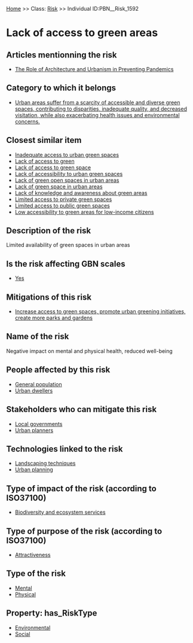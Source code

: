 [Home](https://github.com/mm80843/T3.5/blob/pages/index.md) >> Class: [Risk](https://github.com/mm80843/T3.5/tree/main/docs/Risk/index.md) >> Individual ID:PBN__Risk_1592 

# __Lack of access to green areas__

## Articles mentionning the risk

* [The Role of Architecture and Urbanism in Preventing Pandemics](https://github.com/mm80843/T3.5/blob/pages/Article/PBN__Article_140.md)

## Category to which it belongs

* [Urban areas suffer from a scarcity of accessible and diverse green spaces, contributing to disparities, inadequate quality, and decreased visitation, while also exacerbating health issues and environmental concerns.](https://github.com/mm80843/T3.5/blob/pages/PBNCategory/PBN__PBNCategory_81.md)

## Closest similar item

* [Inadequate access to urban green spaces](https://github.com/mm80843/T3.5/blob/pages/Risk/PBN__Risk_2263.md)
* [Lack of access to green](https://github.com/mm80843/T3.5/blob/pages/Risk/PBN__Risk_1804.md)
* [Lack of access to green space](https://github.com/mm80843/T3.5/blob/pages/Risk/PBN__Risk_3328.md)
* [Lack of accessibility to urban green spaces](https://github.com/mm80843/T3.5/blob/pages/Risk/PBN__Risk_944.md)
* [Lack of green open spaces in urban areas](https://github.com/mm80843/T3.5/blob/pages/Risk/PBN__Risk_522.md)
* [Lack of green space in urban areas](https://github.com/mm80843/T3.5/blob/pages/Risk/PBN__Risk_1040.md)
* [Lack of knowledge and awareness about green areas](https://github.com/mm80843/T3.5/blob/pages/Risk/PBN__Risk_693.md)
* [Limited access to private green spaces](https://github.com/mm80843/T3.5/blob/pages/Risk/PBN__Risk_325.md)
* [Limited access to public green spaces](https://github.com/mm80843/T3.5/blob/pages/Risk/PBN__Risk_141.md)
* [Low accessibility to green areas for low-income citizens](https://github.com/mm80843/T3.5/blob/pages/Risk/PBN__Risk_1946.md)

## Description of the risk

Limited availability of green spaces in urban areas

## Is the risk affecting GBN scales

* [Yes](https://github.com/mm80843/T3.5/blob/pages/ISO/PBN__ISO_Scale_1.md)

## Mitigations of this risk

* [Increase access to green spaces, promote urban greening initiatives, create more parks and gardens](https://github.com/mm80843/T3.5/blob/pages/Mitigation/PBN__Mitigation_2138.md)

## Name of the risk

Negative impact on mental and physical health, reduced well-being

## People affected by this risk

* [General population](https://github.com/mm80843/T3.5/blob/pages/Stakeholder/PBN__Stakeholder_9.md)
* [Urban dwellers](https://github.com/mm80843/T3.5/blob/pages/Stakeholder/PBN__Stakeholder_26.md)

## Stakeholders who can mitigate this risk

* [Local governments](https://github.com/mm80843/T3.5/blob/pages/Stakeholder/PBN__Stakeholder_125.md)
* [Urban planners](https://github.com/mm80843/T3.5/blob/pages/Stakeholder/PBN__Stakeholder_566.md)

## Technologies linked to the risk

* [Landscaping techniques](https://github.com/mm80843/T3.5/blob/pages/Technology/PBN__Technology_920.md)
* [Urban planning](https://github.com/mm80843/T3.5/blob/pages/Technology/PBN__Technology_921.md)

## Type of impact of the risk (according to ISO37100)

* [Biodiversity and ecosystem services](https://github.com/mm80843/T3.5/blob/pages/ISO/PBN__ISO_Purpose_4.md)

## Type of purpose of the risk (according to ISO37100)

* [Attractiveness](https://github.com/mm80843/T3.5/blob/pages/ISO/PBN__ISO_Impact_9.md)

## Type of the risk

* [Mental](https://github.com/mm80843/T3.5/blob/pages/RiskHealth/PBN__RiskHealth_0.md)
* [Physical](https://github.com/mm80843/T3.5/blob/pages/RiskHealth/PBN__RiskHealth_1.md)

## Property: has_RiskType

* [Environmental](https://github.com/mm80843/T3.5/blob/pages/RiskType/PBN__RiskType_0.md)
* [Social](https://github.com/mm80843/T3.5/blob/pages/RiskType/PBN__RiskType_2.md)

